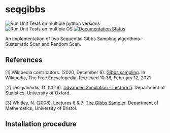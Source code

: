 # seqgibbs
![Run Unit Tests on multiple python versions](https://github.com/I-Bouros/seqgibbs/workflows/Run%20Unit%20Tests%20on%20multiple%20python%20versions/badge.svg)
![Run Unit Tests on multiple OS](https://github.com/I-Bouros/seqgibbs/workflows/Run%20Unit%20Tests%20on%20multiple%20OS/badge.svg)
[![Documentation Status](https://readthedocs.org/projects/seqgibbs/badge/?version=latest)](https://seqgibbs.readthedocs.io/en/latest/?badge=latest)

An implementation of two Sequential Gibbs Sampling algorithms - Sustematic Scan and Random Scan.

## References
[1] Wikipedia contributors. (2020, December 6). [Gibbs sampling](https://en.wikipedia.org/w/index.php?title=Gibbs_sampling&oldid=992631521). In Wikipedia, The Free Encyclopedia. Retrieved 10:36, February 12, 2021 

[2] Deligiannidis, G. (2016). [Advanced Simulation - Lecture 5](https://www.stats.ox.ac.uk/~deligian/pdf/sc5/slides/L5.pdf). Department of Statistics, University of Oxford.

[3] Whitley, N. (2008). Lectures 6 & 7: [The Gibbs Sampler](https://www.webpages.uidaho.edu/~stevel/565/U.%20Bristol/folien45.pdf). Department of Mathematics, University of Bristol.

## Installation procedure
